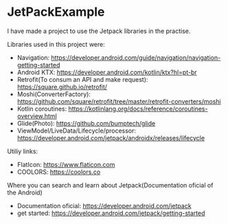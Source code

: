 # JetPackExample
I have made a project to use the Jetpack libraries in the practise.

Libraries used in this project were:

- Navigation: https://developer.android.com/guide/navigation/navigation-getting-started
- Android KTX: https://developer.android.com/kotlin/ktx?hl=pt-br
- Retrofit(To consum an API and make request): https://square.github.io/retrofit/
- Moshi(ConverterFactory): https://github.com/square/retrofit/tree/master/retrofit-converters/moshi
- Kotlin coroutines: https://kotlinlang.org/docs/reference/coroutines-overview.html
- Glide(Photo): https://github.com/bumptech/glide 
- ViewModel/LiveData/Lifecycle/processor: https://developer.android.com/jetpack/androidx/releases/lifecycle

Utiliy links:

- FlatIcon: https://www.flaticon.com
- COOLORS: https://coolors.co

Where you can search and learn about Jetpack(Documentation oficial of the Android)
- Documentation oficial: https://developer.android.com/jetpack
- get started: https://developer.android.com/jetpack/getting-started
